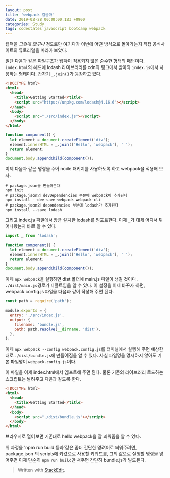 ```yaml
---
layout: post
title: 'webpack 걸음마'
date: 2019-02-28 00:00:00.123 +0900
categories: Study
tags: codestates javascript bootcamp webpack
---
```


웹팩을 _그런게 있구나_ 정도로만 여기다가 이번에 어떤 방식으로 돌아가는지 직접 공식사이트의 튜토리얼을 따라가 보았다.

일단 다음과 같은 파일구조가 웹팩이 적용되지 않은 순수한 형태의 패턴이다. `index.html`의 헤드에 lodash 라이브러리를 cdn의 링크에서 받아와 `index.js`에서 사용하는 형태이다. 갑자기 `_.join()`가 등장하고 있다.

<!--more-->

```html
<!DOCTYPE html>
<html>
  <head>
    <title>Getting Started</title>
    <script src="https://unpkg.com/lodash@4.16.6"></script>
  </head>
  <body>
    <script src="./src/index.js"></script>
  </body>
</html>
```

```javascript
function component() {
  let element = document.createElement('div');
  element.innerHTML = _.join(['Hello', 'webpack'], ' ');
  return element;
}
document.body.appendChild(component());
```

이제 다음과 같은 명령을 주어 node 패키지를 사용하도록 하고 webpack을 적용해 보자.

```shell
# package.json을 만들어준다
npm init
# package.json의 devDependencies 부분에 webpack이 추가된다
npm install --dev-save webpack webpack-cli
# package.json의 dependencies 부분에 lodash가 추가된다
npm install --save lodash
```

그리고 index.js 파일에서 방금 설치한 lodash를 임포트한다. 이제 `_`가 대체 어디서 튀어나왔는지 바로 알 수 있다.

```javascript
import _ from 'lodash';

function component() {
  let element = document.createElement('div');
  element.innerHTML = _.join(['Hello', 'webpack'], ' ');
  return element;
}
document.body.appendChild(component());
```

이제 `npx webpack`을 실행하면 dist 폴더에 main.js 파일이 생길 것이다. `./dist/main.js`경로가 디폴트임을 알 수 있다. 이 설정을 이제 바꾸자 하면, webpack.config.js 파일을 다음과 같이 작성해 주면 된다.

```javascript
const path = require('path');

module.exports = {
  entry: './src/index.js',
  output: {
    filename: 'bundle.js',
    path: path.resolve(__dirname, 'dist'),
  },
};
```

이제 `npx webpack --config webpack.config.js`를 터미널에서 실행해 주면 예상한 대로 `./dist/bundle.js`에 만들어짐을 알 수 있다. 사실 파일명을 명시하지 않아도 기본 파일명이 `webpack.config.js`이다.

이 파일을 이제 index.html에서 임포트해 주면 된다. 물론 기존의 라이브러리 로드하는 스크립트는 날려주고 다음과 같도록 한다.

```html
<!DOCTYPE html>
<html>
  <head>
    <title>Getting Started</title>
  </head>
  <body>
    <script src="./dist/bundle.js"></script>
  </body>
</html>
```

브라우저로 열어보면 기존대로 hello webpack을 잘 띄워줌을 알 수 있다.

위 과정을 'npm run build 등과'같은 좀더 간단한 명려어로 띄워주려면, package.json 의 scripts에 키값으로 사용할 키워드를, 그의 값으로 실행할 명령을 넣어주면 이제 단순히 `npm run build`만 쳐주면 간단히 bundle.js가 빌드된다.

> Written with [StackEdit](https://stackedit.io/).
